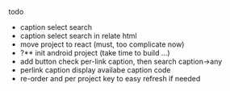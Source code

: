 todo
- caption select search
- caption select search in relate html
- move project to react (must, too complicate now)
- ?** init android project (take time to build ...)
- add button check per-link caption, then search caption->any
- perlink caption display availabe caption code
- re-order and per project key to easy refresh if needed
